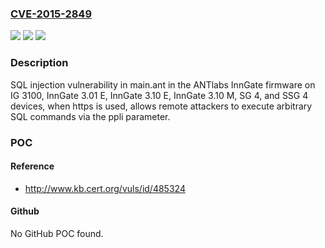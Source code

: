 ### [CVE-2015-2849](https://cve.mitre.org/cgi-bin/cvename.cgi?name=CVE-2015-2849)
![](https://img.shields.io/static/v1?label=Product&message=n%2Fa&color=blue)
![](https://img.shields.io/static/v1?label=Version&message=n%2Fa&color=blue)
![](https://img.shields.io/static/v1?label=Vulnerability&message=n%2Fa&color=brighgreen)

### Description

SQL injection vulnerability in main.ant in the ANTlabs InnGate firmware on IG 3100, InnGate 3.01 E, InnGate 3.10 E, InnGate 3.10 M, SG 4, and SSG 4 devices, when https is used, allows remote attackers to execute arbitrary SQL commands via the ppli parameter.

### POC

#### Reference
- http://www.kb.cert.org/vuls/id/485324

#### Github
No GitHub POC found.

